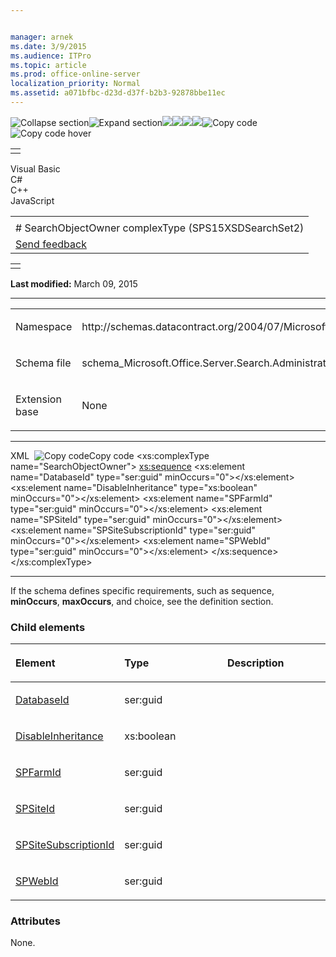```yaml
---


manager: arnek
ms.date: 3/9/2015
ms.audience: ITPro
ms.topic: article
ms.prod: office-online-server
localization_priority: Normal
ms.assetid: a071bfbc-d23d-d37f-b2b3-92878bbe11ec
---
```


![Collapse
section](../icons/collapse_all.gif "Collapse section")![Expand
section](../icons/expand_all.gif "Expand section")![](../icons/collapse_all.gif)![](../icons/expand_all.gif)![](../icons/dropdown.gif)![](../icons/dropdownHover.gif)![Copy
code](../icons/copycode.gif "Copy code")![Copy code
hover](../icons/copycodeHighlight.gif "Copy code hover")
<table>
<tbody>
<tr class="odd">
<td align="left"></td>
</tr>
</tbody>
</table>

Visual Basic  
C\#  
C++  
JavaScript  

<table>
<tbody>
<tr class="odd">
<td align="left"><span id="runningHeaderText"></span></td>
</tr>
<tr class="even">
<td align="left"># SearchObjectOwner complexType (SPS15XSDSearchSet2)</td>
</tr>
<tr class="odd">
<td align="left"><span id="headfeedbackarea" class="feedbackhead"><a href="javascript:SubmitFeedback(&#39;docthis@Microsoft.com&#39;,&#39;&#39;,&#39;&#39;,&#39;&#39;,&#39;1.0.18082.1225&#39;,&#39;%0\dThank%20you%20for%20your%20feedback.%20The%20developer%20writing%20teams%20use%20your%20feedback%20to%20improve%20documentation.%20While%20we%20are%20reviewing%20your%20feedback,%20we%20may%20send%20you%20e-mail%20to%20ask%20for%20clarification%20or%20feedback%20on%20a%20solution.%20We%20do%20not%20use%20your%20e-mail%20address%20for%20any%20other%20purpose%20and%20we%20delete%20it%20after%20we%20finish%20our%20review.%0\AFor%20further%20information%20about%20the%20privacy%20policies%20of%20Microsoft,%20please%20see%20http://privacy.microsoft.com/en-us/default.aspx.%0\A%0\d&#39;,&#39;Customer%20feedback&#39;);">Send feedback</a></span></td>
</tr>
</tbody>
</table>

<table>
<colgroup>
<col width="100%" />
</colgroup>
<tbody>
<tr class="odd">
<td align="left"></td>
</tr>
</tbody>
</table>

**Last modified:** March 09, 2015


-----------------------------------------------------------------------------------------------------------------------------------------------------------------------------------------------------

<table>
<colgroup>
<col width="50%" />
<col width="50%" />
</colgroup>
<tbody>
<tr class="odd">
<td align="left"><p><span class="label">Namespace</span></p></td>
<td align="left"><p>http://schemas.datacontract.org/2004/07/Microsoft.Office.Server.Search.Administration</p></td>
</tr>
<tr class="even">
<td align="left"><p><span class="label">Schema file</span></p></td>
<td align="left"><p>schema_Microsoft.Office.Server.Search.Administration.xsd</p></td>
</tr>
<tr class="odd">
<td align="left"><p><span class="label">Extension base</span></p></td>
<td align="left"><p>None</p></td>
</tr>
</tbody>
</table>


-----------------------------------------------------------------------------------------------------------------------------------------------------------------------------------------------

<span codelanguage="xmlLang"></span>
XML 
<span class="copyCode" onclick="CopyCode(this)"
onkeypress="CopyCode_CheckKey(this, event)"
onmouseover="ChangeCopyCodeIcon(this)"
onmouseout="ChangeCopyCodeIcon(this)" tabindex="0">![Copy
code](../icons/copycode.gif "Copy code")Copy code</span>
    <xs:complexType name="SearchObjectOwner">
        <xs:sequence>
            <xs:element name="DatabaseId" type="ser:guid" minOccurs="0"></xs:element>
            <xs:element name="DisableInheritance" type="xs:boolean" minOccurs="0"></xs:element>
            <xs:element name="SPFarmId" type="ser:guid" minOccurs="0"></xs:element>
            <xs:element name="SPSiteId" type="ser:guid" minOccurs="0"></xs:element>
            <xs:element name="SPSiteSubscriptionId" type="ser:guid" minOccurs="0"></xs:element>
            <xs:element name="SPWebId" type="ser:guid" minOccurs="0"></xs:element>
        </xs:sequence>
    </xs:complexType>


------------------------------------------------------------------------------------------------------------------------------------------------------------------------------------------------------------

If the schema defines specific requirements, such as <span
class="keyword">sequence</span>, **minOccurs**,
**maxOccurs**, and <span
class="keyword">choice</span>, see the definition section.

### Child elements

<table>
<colgroup>
<col width="33%" />
<col width="33%" />
<col width="33%" />
</colgroup>
<thead>
<tr class="header">
<th align="left"><p>Element</p></th>
<th align="left"><p>Type</p></th>
<th align="left"><p>Description</p></th>
</tr>
</thead>
<tbody>
<tr class="odd">
<td align="left"><p><a href="databaseid-element-searchobjectowner-complextypesps15xsdsearchset2.htm">DatabaseId</a></p></td>
<td align="left"><p>ser:guid</p></td>
<td align="left"><p></p></td>
</tr>
<tr class="even">
<td align="left"><p><a href="disableinheritance-element-searchobjectowner-complextypesps15xsdsearchset2.htm">DisableInheritance</a></p></td>
<td align="left"><p>xs:boolean</p></td>
<td align="left"><p></p></td>
</tr>
<tr class="odd">
<td align="left"><p><a href="spfarmid-element-searchobjectowner-complextypesps15xsdsearchset2.htm">SPFarmId</a></p></td>
<td align="left"><p>ser:guid</p></td>
<td align="left"><p></p></td>
</tr>
<tr class="even">
<td align="left"><p><a href="spsiteid-element-searchobjectowner-complextypesps15xsdsearchset2.htm">SPSiteId</a></p></td>
<td align="left"><p>ser:guid</p></td>
<td align="left"><p></p></td>
</tr>
<tr class="odd">
<td align="left"><p><a href="spsitesubscriptionid-element-searchobjectowner-complextypesps15xsdsearchset2.htm">SPSiteSubscriptionId</a></p></td>
<td align="left"><p>ser:guid</p></td>
<td align="left"><p></p></td>
</tr>
<tr class="even">
<td align="left"><p><a href="spwebid-element-searchobjectowner-complextypesps15xsdsearchset2.htm">SPWebId</a></p></td>
<td align="left"><p>ser:guid</p></td>
<td align="left"><p></p></td>
</tr>
</tbody>
</table>

### Attributes

None.









